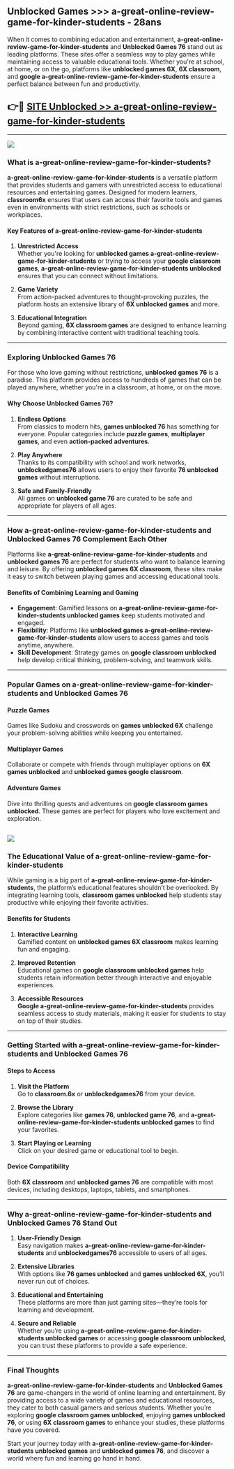 ## Unblocked Games >>> a-great-online-review-game-for-kinder-students - 28ans 

When it comes to combining education and entertainment, **a-great-online-review-game-for-kinder-students** and **Unblocked Games 76** stand out as leading platforms. These sites offer a seamless way to play games while maintaining access to valuable educational tools. Whether you're at school, at home, or on the go, platforms like **unblocked games 6X**, **6X classroom**, and **google a-great-online-review-game-for-kinder-students** ensure a perfect balance between fun and productivity.
## 👉🔴 [SITE Unblocked >> a-great-online-review-game-for-kinder-students](http://premium.freeplayer.one?title=a-great-online-review-game-for-kinder-students&ref=22JU)
---
<a href="http://premium.freeplayer.one?title=a-great-online-review-game-for-kinder-students&ref=22JU/"><img src="https://github.com/user-attachments/assets/438f12ca-57a4-47a3-8ead-c64da593a1e5"/></a>
### What is a-great-online-review-game-for-kinder-students?  

**a-great-online-review-game-for-kinder-students** is a versatile platform that provides students and gamers with unrestricted access to educational resources and entertaining games. Designed for modern learners, **classroom6x** ensures that users can access their favorite tools and games even in environments with strict restrictions, such as schools or workplaces.  

#### Key Features of a-great-online-review-game-for-kinder-students  

1. **Unrestricted Access**  
   Whether you're looking for **unblocked games a-great-online-review-game-for-kinder-students** or trying to access your **google classroom games**, **a-great-online-review-game-for-kinder-students unblocked** ensures that you can connect without limitations.  

2. **Game Variety**  
   From action-packed adventures to thought-provoking puzzles, the platform hosts an extensive library of **6X unblocked games** and more.  

3. **Educational Integration**  
   Beyond gaming, **6X classroom games** are designed to enhance learning by combining interactive content with traditional teaching tools.  



---

### Exploring Unblocked Games 76  

For those who love gaming without restrictions, **unblocked games 76** is a paradise. This platform provides access to hundreds of games that can be played anywhere, whether you're in a classroom, at home, or on the move.  

#### Why Choose Unblocked Games 76?  

1. **Endless Options**  
   From classics to modern hits, **games unblocked 76** has something for everyone. Popular categories include **puzzle games**, **multiplayer games**, and even **action-packed adventures**.  

2. **Play Anywhere**  
   Thanks to its compatibility with school and work networks, **unblockedgames76** allows users to enjoy their favorite **76 unblocked games** without interruptions.  

3. **Safe and Family-Friendly**  
   All games on **unblocked game 76** are curated to be safe and appropriate for players of all ages.  

---

### How a-great-online-review-game-for-kinder-students and Unblocked Games 76 Complement Each Other  

Platforms like **a-great-online-review-game-for-kinder-students** and **unblocked games 76** are perfect for students who want to balance learning and leisure. By offering **unblocked games 6X classroom**, these sites make it easy to switch between playing games and accessing educational tools.  

#### Benefits of Combining Learning and Gaming  

- **Engagement**: Gamified lessons on **a-great-online-review-game-for-kinder-students unblocked games** keep students motivated and engaged.  
- **Flexibility**: Platforms like **unblocked games a-great-online-review-game-for-kinder-students** allow users to access games and tools anytime, anywhere.  
- **Skill Development**: Strategy games on **google classroom unblocked** help develop critical thinking, problem-solving, and teamwork skills.  

---

### Popular Games on a-great-online-review-game-for-kinder-students and Unblocked Games 76  

#### Puzzle Games  

Games like Sudoku and crosswords on **games unblocked 6X** challenge your problem-solving abilities while keeping you entertained.  

#### Multiplayer Games  

Collaborate or compete with friends through multiplayer options on **6X games unblocked** and **unblocked games google classroom**.  

#### Adventure Games  

Dive into thrilling quests and adventures on **google classroom games unblocked**. These games are perfect for players who love excitement and exploration.  

<a href="http://download.freeplayer.one?title=a-great-online-review-game-for-kinder-students&ref=23D/"><img src="https://github.com/user-attachments/assets/fe0c3e91-c8e1-489c-acf0-e2f614c12fb8"/></a>
---

### The Educational Value of a-great-online-review-game-for-kinder-students  

While gaming is a big part of **a-great-online-review-game-for-kinder-students**, the platform’s educational features shouldn’t be overlooked. By integrating learning tools, **classroom games unblocked** help students stay productive while enjoying their favorite activities.  

#### Benefits for Students  

1. **Interactive Learning**  
   Gamified content on **unblocked games 6X classroom** makes learning fun and engaging.  

2. **Improved Retention**  
   Educational games on **google classroom unblocked games** help students retain information better through interactive and enjoyable experiences.  

3. **Accessible Resources**  
   **Google a-great-online-review-game-for-kinder-students** provides seamless access to study materials, making it easier for students to stay on top of their studies.  

---

### Getting Started with a-great-online-review-game-for-kinder-students and Unblocked Games 76  

#### Steps to Access  

1. **Visit the Platform**  
   Go to **classroom.6x** or **unblockedgames76** from your device.  

2. **Browse the Library**  
   Explore categories like **games 76**, **unblocked game 76**, and **a-great-online-review-game-for-kinder-students unblocked games** to find your favorites.  

3. **Start Playing or Learning**  
   Click on your desired game or educational tool to begin.  

#### Device Compatibility  

Both **6X classroom** and **unblocked games 76** are compatible with most devices, including desktops, laptops, tablets, and smartphones.  

---

### Why a-great-online-review-game-for-kinder-students and Unblocked Games 76 Stand Out  

1. **User-Friendly Design**  
   Easy navigation makes **a-great-online-review-game-for-kinder-students** and **unblockedgames76** accessible to users of all ages.  

2. **Extensive Libraries**  
   With options like **76 games unblocked** and **games unblocked 6X**, you’ll never run out of choices.  

3. **Educational and Entertaining**  
   These platforms are more than just gaming sites—they’re tools for learning and development.  

4. **Secure and Reliable**  
   Whether you’re using **a-great-online-review-game-for-kinder-students unblocked games** or accessing **google classroom unblocked**, you can trust these platforms to provide a safe experience.  

---

### Final Thoughts  

**a-great-online-review-game-for-kinder-students** and **Unblocked Games 76** are game-changers in the world of online learning and entertainment. By providing access to a wide variety of games and educational resources, they cater to both casual gamers and serious students. Whether you’re exploring **google classroom games unblocked**, enjoying **games unblocked 76**, or using **6X classroom games** to enhance your studies, these platforms have you covered.  

Start your journey today with **a-great-online-review-game-for-kinder-students unblocked games** and **unblocked games 76**, and discover a world where fun and learning go hand in hand.  